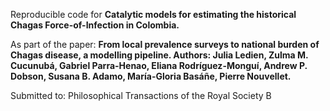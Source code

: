 

Reproducible code for **Catalytic models for estimating the historical Chagas Force-of-Infection in Colombia.**

As part of the paper: 
**From local prevalence surveys to national burden of Chagas disease, a modelling pipeline.
Authors: Julia Ledien, Zulma M. Cucunubá,  Gabriel Parra-Henao, Eliana Rodríguez-Monguí, Andrew P. Dobson, Susana B. Adamo, María-Gloria Basáñe, Pierre Nouvellet.**

Submitted to: Philosophical Transactions of the Royal Society B




